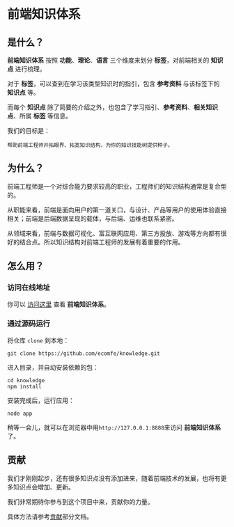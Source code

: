# 前端知识体系

## 是什么？

**前端知识体系** 按照 **功能**、**理论**、**语言** 三个维度来划分 **标签**，对前端相关的 **知识点** 进行梳理。

对于 **标签**，可以查到在学习该类型知识时的指引，包含 **参考资料** 与该标签下的 **知识点** 等。

而每个 **知识点** 除了简要的介绍之外，也包含了学习指引、**参考资料**、**相关知识点**、所属 **标签** 等信息。

我们的目标是：

    帮助前端工程师开拓眼界、拓宽知识结构，为你的知识技能树提供种子。

## 为什么？

前端工程师是一个对综合能力要求较高的职业，工程师们的知识结构通常是复合型的。

从职能来看，前端是面向用户的第一道关口，与设计、产品等用户的使用体验直接相关；前端是后端数据呈现的载体，与后端、运维也联系紧密。

从领域来看，前端与数据可视化、富互联网应用、第三方投放、游戏等方向都有很好的结合点。所以知识结构对前端工程师的发展有着重要的作用。

## 怎么用？

### 访问在线地址

你可以 [访问这里](http://k.ecomfe.com) 查看 **前端知识体系**。

### 通过源码运行

将仓库 `clone` 到本地：

    git clone https://github.com/ecomfe/knowledge.git

进入目录，并自动安装依赖的包：

    cd knowledge
    npm install

安装完成后，运行应用：

    node app

稍等一会儿，就可以在浏览器中用`http://127.0.0.1:8888`来访问 **前端知识体系** 了。

## 贡献

我们才刚刚起步，还有很多知识点没有添加进来，随着前端技术的发展，也将有更多知识点会增加、更新。

我们非常期待你参与到这个项目中来，贡献你的力量。

具体方法请参考[贡献](/guide/contribute)部分文档。